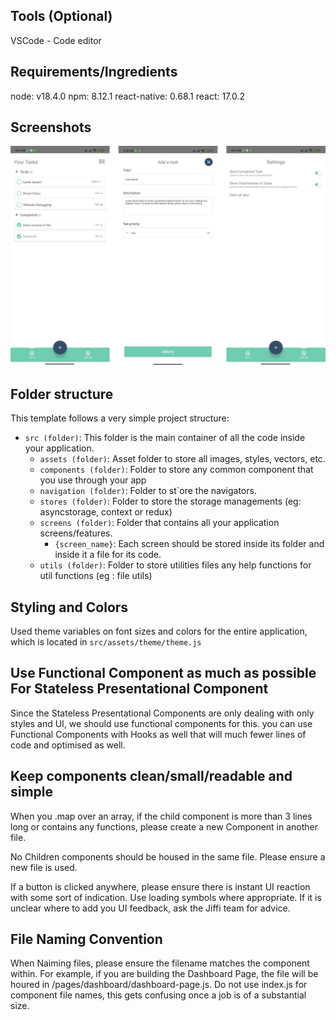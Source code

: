 ## Tools (Optional)
VSCode - Code editor

## Requirements/Ingredients
node: v18.4.0
npm: 8.12.1
react-native: 0.68.1
react: 17.0.2

## Screenshots
![Tasks](./src/assets/screenshots/screenshots.png)

## Folder structure
This template follows a very simple project structure:

- `src (folder)`: This folder is the main container of all the code inside your application.
  - `assets (folder)`: Asset folder to store all images, styles, vectors, etc.
  - `components (folder)`: Folder to store any common component that you use through your app
  - `navigation (folder)`: Folder to st`ore the navigators.
  - `stores (folder)`: Folder to store the storage managements (eg: asyncstorage, context or redux)
  - `screens (folder)`: Folder that contains all your application screens/features.
    - `{screen_name}`: Each screen should be stored inside its folder and inside it a file for its code.
  - `utils (folder)`: Folder to store utilities files any help functions for util functions (eg : file utils)


## Styling and Colors
Used theme variables on font sizes and colors for the entire application, which is located in `src/assets/theme/theme.js`

## Use Functional Component as much as possible For Stateless Presentational Component
Since the Stateless Presentational Components are only dealing with only styles and UI, we should use functional components for this.
you can use Functional Components with Hooks as well that will much fewer lines of code and optimised as well.


## Keep components clean/small/readable and simple
When you .map over an array, if the child component is more than 3 lines long or contains any functions, please create a new Component in another file.

No Children components should be housed in the same file. Please ensure a new file is used.

If a button is clicked anywhere, please ensure there is instant UI reaction with some sort of indication. Use loading symbols where appropriate. If it is unclear where to add you UI feedback, ask the Jiffi team for advice.


## File Naming Convention
When Naiming files, please ensure the filename matches the component within. For example, if you are building the Dashboard Page, the file will be houred in /pages/dashboard/dashboard-page.js. Do not use index.js for component file names, this gets confusing once a job is of a substantial size.